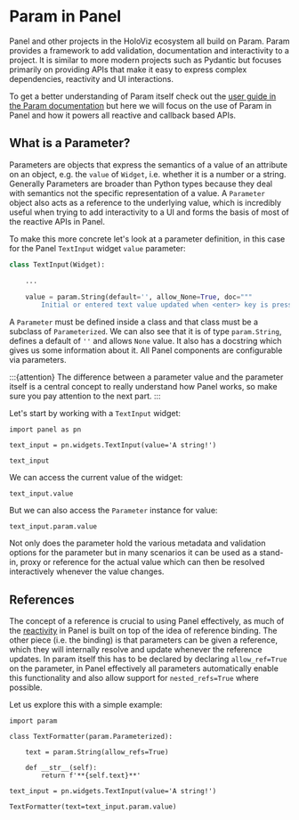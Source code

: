 # Param in Panel

Panel and other projects in the HoloViz ecosystem all build on Param. Param provides a framework to add validation, documentation and interactivity to a project. It is similar to more modern projects such as Pydantic but focuses primarily on providing APIs that make it easy to express complex dependencies, reactivity and UI interactions.

To get a better understanding of Param itself check out the [user guide in the Param documentation](https://param.holoviz.org/user_guide/index.html) but here we will focus on the use of Param in Panel and how it powers all reactive and callback based APIs.

## What is a Parameter?

Parameters are objects that express the semantics of a value of an attribute on an object, e.g. the `value` of `Widget`, i.e. whether it is a number or a string. Generally Parameters are broader than Python types because they deal with semantics not the specific representation of a value. A `Parameter` object also acts as a reference to the underlying value, which is incredibly useful when trying to add interactivity to a UI and forms the basis of most of the reactive APIs in Panel.

To make this more concrete let's look at a parameter definition, in this case for the Panel `TextInput` widget `value` parameter:

```python
class TextInput(Widget):

    ...

    value = param.String(default='', allow_None=True, doc="""
        Initial or entered text value updated when <enter> key is pressed.""")
```

A `Parameter` must be defined inside a class and that class must be a subclass of `Parameterized`. We can also see that it is of type `param.String`, defines a default of `''` and allows `None` value. It also has a docstring which gives us some information about it. All Panel components are configurable via parameters.

:::{attention}
The difference between a parameter value and the parameter itself is a central concept to really understand how Panel works, so make sure you pay attention to the next part.
:::

Let's start by working with a `TextInput` widget:

```{pyodide}
import panel as pn

text_input = pn.widgets.TextInput(value='A string!')

text_input
```

We can access the current value of the widget:

```{pyodide}
text_input.value
```

But we can also access the `Parameter` instance for value:

```{pyodide}
text_input.param.value
```

Not only does the parameter hold the various metadata and validation options for the parameter but in many scenarios it can be used as a stand-in, proxy or reference for the actual value which can then be resolved interactively whenever the value changes.

## References

The concept of a reference is crucial to using Panel effectively, as much of the [reactivity](reactivity) in Panel is built on top of the idea of reference binding. The other piece (i.e. the binding) is that parameters can be given a reference, which they will internally resolve and update whenever the reference updates. In param itself this has to be declared by declaring `allow_ref=True` on the parameter, in Panel effectively all parameters automatically enable this functionality and also allow support for `nested_refs=True` where possible.

Let us explore this with a simple example:

```{pyodide}
import param

class TextFormatter(param.Parameterized):

    text = param.String(allow_refs=True)

    def __str__(self):
        return f'**{self.text}**'

text_input = pn.widgets.TextInput(value='A string!')

TextFormatter(text=text_input.param.value)
```
